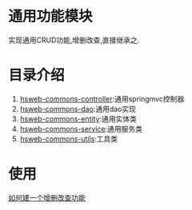 # 通用功能模块
实现通用CRUD功能,增删改查,直接继承之.
# 目录介绍
1. [hsweb-commons-controller](hsweb-commons-controller):通用springmvc控制器
1. [hsweb-commons-dao](hsweb-commons-dao):通用dao实现
1. [hsweb-commons-entity](hsweb-commons-entity):通用实体类
1. [hsweb-commons-service](hsweb-commons-service):通用服务类
1. [hsweb-commons-utils](hsweb-commons-utils):工具类

# 使用
[如何建一个增删改查功能](create-crud.md)